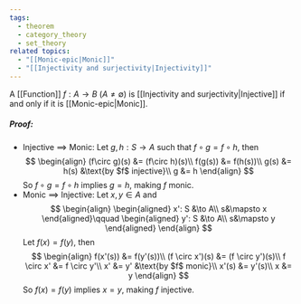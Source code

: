```yaml
---
tags:
  - theorem
  - category_theory
  - set_theory
related topics:
  - "[[Monic-epic|Monic]]"
  - "[[Injectivity and surjectivity|Injectivity]]"
---
```

A [[Function]] $f:A\to B$ ($A\neq \emptyset$) is [[Injectivity and surjectivity|Injective]] if and only if it is [[Monic-epic|Monic]].
##### Proof:
- Injective $\implies$ Monic:
	Let $g,h: S \to A$ such that $f \circ g = f \circ h$, then$$
	\begin{align}
		(f\circ g)(s) &= (f\circ h)(s)\\
		f(g(s)) &= f(h(s))\\
		g(s) &= h(s)
			&\text{by $f$ injective}\\
		g &= h
	\end{align}
	$$So $f \circ g = f \circ h$ implies $g = h$, making $f$ monic.
- Monic $\implies$ Injective:
	Let $x,y\in A$ and$$
	\begin{align}
		\begin{aligned}
			x': S &\to A\\
			s&\mapsto x
		\end{aligned}\qquad
		\begin{aligned}
			y': S &\to A\\
			s&\mapsto y
		\end{aligned}
	\end{align}
	$$Let $f(x) = f(y)$, then$$
	\begin{align}
		f(x'(s)) &= f(y'(s))\\
		(f \circ x')(s) &= (f \circ y')(s)\\
		f \circ x' &= f \circ y'\\
		x' &= y'
			&\text{by $f$ monic}\\
		x'(s) &= y'(s)\\
		x &= y
	\end{align}
	$$So $f(x) = f(y)$ implies $x=y$, making $f$ injective.